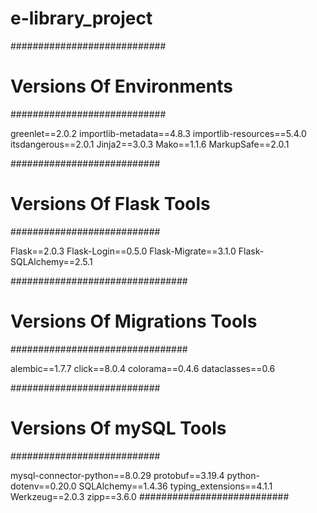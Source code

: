 # e-library_project

############################
# Versions Of Environments #
############################

greenlet==2.0.2
importlib-metadata==4.8.3
importlib-resources==5.4.0
itsdangerous==2.0.1
Jinja2==3.0.3
Mako==1.1.6
MarkupSafe==2.0.1

###########################
# Versions Of Flask Tools #
###########################

Flask==2.0.3
Flask-Login==0.5.0
Flask-Migrate==3.1.0
Flask-SQLAlchemy==2.5.1

################################
# Versions Of Migrations Tools #
################################

alembic==1.7.7
click==8.0.4
colorama==0.4.6
dataclasses==0.6

###########################
# Versions Of mySQL Tools #
###########################

mysql-connector-python==8.0.29
protobuf==3.19.4
python-dotenv==0.20.0
SQLAlchemy==1.4.36
typing_extensions==4.1.1
Werkzeug==2.0.3
zipp==3.6.0
###########################
